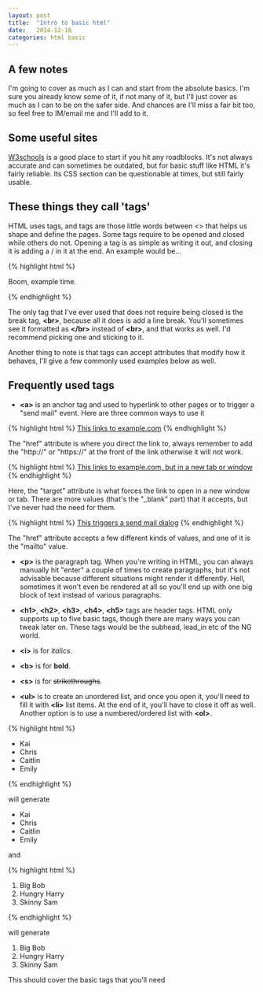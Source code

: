 ```yaml
---
layout: post
title:  "Intro to basic html"
date:   2014-12-18
categories: html basic
---
```


A few notes
----------- 

I'm going to cover as much as I can and start from the absolute basics. I'm sure you already know some of it, if not many of it, but I'll just cover as much as I can to be on the safer side. And chances are I'll miss a fair bit too, so feel free to IM/email me and I'll add to it.

Some useful sites
-----------------

[W3schools][w3schools] is a good place to start if you hit any roadblocks. It's not always accurate and can sometimes be outdated, but for basic stuff like HTML it's fairly reliable. Its CSS section can be questionable at times, but still fairly usable.

These things they call 'tags'
-----------------------------

HTML uses tags, and tags are those little words between <> that helps us shape and define the pages. Some tags require to be opened and closed while others do not. Opening a tag is as simple as writing it out, and closing it is adding a / in it at the end. An example would be...

{% highlight html %}

<p> Boom, example time. </p>

{% endhighlight %}

The only tag that I've ever used that does not require being closed is the break tag, <b>&lt;br&gt;</b>, because all it does is add a line break. You'll sometimes see it formatted as <b>&lt;/br&gt;</b> instead of <b>&lt;br&gt;</b>, and that works as well. I'd recommend picking one and sticking to it.

Another thing to note is that tags can accept attributes that modify how it behaves, I'll give a few commonly used examples below as well.


Frequently used tags
--------------------

* <b>&lt;a&gt;</b> is an anchor tag and used to hyperlink to other pages or to trigger a "send mail" event. Here are three common ways to use it

{% highlight html %}
<a href="http://www.example.com">This links to example.com</a>
{% endhighlight %}

The "href" attribute is where you direct the link to, always remember to add the "http://" or "https://" at the front of the link otherwise it will not work.

{% highlight html %}
<a href="http://www.example.com" target="_blank">This links to example.com, but in a new tab or window</a>
{% endhighlight %}

Here, the "target" attribute is what forces the link to open in a new window or tab. There are more values (that's the "_blank" part) that it accepts, but I've never had the need for them.

{% highlight html %}
<a href="mailto:email@example.com">This triggers a send mail dialog</a>
{% endhighlight %}

The "href" attribute accepts a few different kinds of values, and one of it is the "mailto" value. 



* <b>&lt;p&gt;</b> is the paragraph tag. When you're writing in HTML, you can always manually hit "enter" a couple of times to create paragraphs, but it's not advisable because different situations might render it differently. Hell, sometimes it won't even be rendered at all so you'll end up with one big block of text instead of various paragraphs.

* <b>&lt;h1&gt;</b>, <b>&lt;h2&gt;</b>, <b>&lt;h3&gt;</b>, <b>&lt;h4&gt;</b>, <b>&lt;h5&gt;</b> tags are header tags. HTML only supports up to five basic tags, though there are many ways you can tweak later on. These tags would be the subhead, lead_in etc of the NG world.

* <b>&lt;i&gt;</b> is for <i>italics</i>.

* <b>&lt;b&gt;</b> is for <b>bold</b>.

* <b>&lt;s&gt;</b> is for <s>strikethroughs</s>.

* <b>&lt;ul&gt;</b> is to create an unordered list, and once you open it, you'll need to fill it with <b>&lt;li&gt;</b> list items. At the end of it, you'll have to close it off as well. Another option is to use a numbered/ordered list with <b>&lt;ol&gt;</b>.

{% highlight html %}

<ul>
    <li>Kai</li>
    <li>Chris</li>
    <li>Caitlin</li>
    <li>Emily</li>
</ul>

{% endhighlight %}


will generate 

* Kai
* Chris
* Caitlin
* Emily

and

{% highlight html %}

<ol>
    <li>Big Bob</li>
    <li>Hungry Harry</li>
    <li>Skinny Sam</li>
</ol>

{% endhighlight %}

will generate


1. Big Bob
2. Hungry Harry
3. Skinny Sam

This should cover the basic tags that you'll need

[w3schools]:    http://w3schools.com
